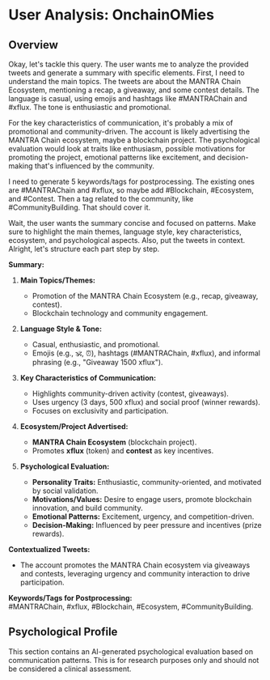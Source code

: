 # User Analysis: OnchainOMies

## Overview

<think>
Okay, let's tackle this query. The user wants me to analyze the provided tweets and generate a summary with specific elements. First, I need to understand the main topics. The tweets are about the MANTRA Chain Ecosystem, mentioning a recap, a giveaway, and some contest details. The language is casual, using emojis and hashtags like #MANTRAChain and #xflux. The tone is enthusiastic and promotional.

For the key characteristics of communication, it's probably a mix of promotional and community-driven. The account is likely advertising the MANTRA Chain ecosystem, maybe a blockchain project. The psychological evaluation would look at traits like enthusiasm, possible motivations for promoting the project, emotional patterns like excitement, and decision-making that's influenced by the community.

I need to generate 5 keywords/tags for postprocessing. The existing ones are #MANTRAChain and #xflux, so maybe add #Blockchain, #Ecosystem, and #Contest. Then a tag related to the community, like #CommunityBuilding. That should cover it.

Wait, the user wants the summary concise and focused on patterns. Make sure to highlight the main themes, language style, key characteristics, ecosystem, and psychological aspects. Also, put the tweets in context. Alright, let's structure each part step by step.
</think>

**Summary:**  
1. **Main Topics/Themes:**  
   - Promotion of the MANTRA Chain Ecosystem (e.g., recap, giveaway, contest).  
   - Blockchain technology and community engagement.  

2. **Language Style & Tone:**  
   - Casual, enthusiastic, and promotional.  
   - Emojis (e.g., 🕉️, ⏰), hashtags (#MANTRAChain, #xflux), and informal phrasing (e.g., "Giveaway 1500 xflux").  

3. **Key Characteristics of Communication:**  
   - Highlights community-driven activity (contest, giveaways).  
   - Uses urgency (3 days, 500 xflux) and social proof (winner rewards).  
   - Focuses on exclusivity and participation.  

4. **Ecosystem/Project Advertised:**  
   - **MANTRA Chain Ecosystem** (blockchain project).  
   - Promotes **xflux** (token) and **contest** as key incentives.  

5. **Psychological Evaluation:**  
   - **Personality Traits:** Enthusiastic, community-oriented, and motivated by social validation.  
   - **Motivations/Values:** Desire to engage users, promote blockchain innovation, and build community.  
   - **Emotional Patterns:** Excitement, urgency, and competition-driven.  
   - **Decision-Making:** Influenced by peer pressure and incentives (prize rewards).  

**Contextualized Tweets:**  
- The account promotes the MANTRA Chain ecosystem via giveaways and contests, leveraging urgency and community interaction to drive participation.  

**Keywords/Tags for Postprocessing:**  
#MANTRAChain, #xflux, #Blockchain, #Ecosystem, #CommunityBuilding.

## Psychological Profile

This section contains an AI-generated psychological evaluation based on communication patterns. This is for research purposes only and should not be considered a clinical assessment.